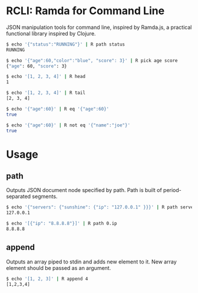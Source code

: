 RCLI: Ramda for Command Line
============================
JSON manipulation tools for command line, inspired by Ramda.js, a practical functional library inspired by Clojure.

```bash
$ echo '{"status":"RUNNING"}' | R path status
RUNNING

$ echo '{"age":60,"color":"blue", "score": 3}' | R pick age score
{"age": 60, "score": 3}

$ echo '[1, 2, 3, 4]' | R head
1

$ echo '[1, 2, 3, 4]' | R tail
[2, 3, 4]

$ echo '{"age":60}' | R eq '{"age":60}'
true

$ echo '{"age":60}' | R not eq '{"name":"joe"}'
true
```

Usage
=====

path
----
Outputs JSON document node specified by path. Path is built of period-separated segments.

```bash
$ echo '{"servers": {"sunshine": {"ip": "127.0.0.1" }}}' | R path servers.sunshine.ip
127.0.0.1

$ echo '[{"ip": "8.8.8.8"}]' | R path 0.ip
8.8.8.8
```

append
------
Outputs an array piped to stdin and adds new element to it. New array element should be
passed as an argument.

```bash
$ echo '[1, 2, 3]' | R append 4
[1,2,3,4]
```
